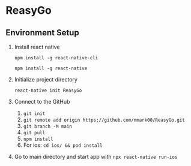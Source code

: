 # ReasyGo

## Environment Setup
1. Install react native
    
    `npm install -g react-native-cli`
    
    `npm install -g react-native`
    
1. Initialize project directory

    `react-native init ReasyGo`
    
1. Connect to the GitHub
    1. `git init`
    1. `git remote add origin https://github.com/nmark00/ReasyGo.git`
    1. `git branch -M main`
    1. `git pull`
    1. `npm install`
    1. For ios: `cd ios/ && pod install`


1. Go to main directory and start app with `npx react-native run-ios`

